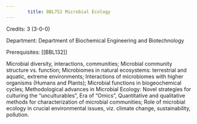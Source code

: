 ```yaml
---
        title: BBL752 Microbial Ecology
---
```

Credits: 3 (3-0-0)

Department: Department of Biochemical Engineering and Biotechnology

Prerequisites: [[BBL132]]

Microbial diversity, interactions, communities; Microbial community structure vs. function; Microbiomes in natural ecosystems: terrestrial and aquatic, extreme environments; Interactions of microbiomes with higher organisms (Humans and Plants); Microbial functions in biogeochemical cycles; Methodological advances in Microbial Ecology: Novel strategies for culturing the “unculturables”, Era of “Omics”, Quantitative and qualitative methods for characterization of microbial communities; Role of microbial ecology in crucial environmental issues, viz. climate change, sustainability, pollution.